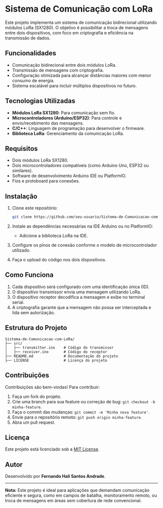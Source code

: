 # Sistema de Comunicação com LoRa

Este projeto implementa um sistema de comunicação bidirecional utilizando módulos LoRa (SX1280). O objetivo é possibilitar a troca de mensagens entre dois dispositivos, com foco em criptografia e eficiência na transmissão de dados.

## Funcionalidades

- Comunicação bidirecional entre dois módulos LoRa.
- Transmissão de mensagens com criptografia.
- Configuração otimizada para alcançar distâncias maiores com menor consumo de energia.
- Sistema escalável para incluir múltiplos dispositivos no futuro.

## Tecnologias Utilizadas

- **Módulos LoRa SX1280**: Para comunicação sem fio.
- **Microcontroladores (Arduino/ESP32)**: Para controle e envio/recebimento das mensagens.
- **C/C++**: Linguagem de programação para desenvolver o firmware.
- **Biblioteca LoRa**: Gerenciamento da comunicação LoRa.

## Requisitos

- Dois módulos LoRa SX1280.
- Dois microcontroladores compatíveis (como Arduino Uno, ESP32 ou similares).
- Software de desenvolvimento Arduino IDE ou PlatformIO.
- Fios e protoboard para conexões.

## Instalação

1. Clone este repositório:
   ```bash
   git clone https://github.com/seu-usuario/Sistema-de-Comunicacao-com-LoRa.git
   ```

2. Instale as dependências necessárias na IDE Arduino ou no PlatformIO:
   - Adicione a biblioteca LoRa na IDE.

3. Configure os pinos de conexão conforme o modelo de microcontrolador utilizado.

4. Faça o upload do código nos dois dispositivos.

## Como Funciona

1. Cada dispositivo será configurado com uma identificação única (ID).
2. O dispositivo transmissor envia uma mensagem utilizando LoRa.
3. O dispositivo receptor decodifica a mensagem e exibe no terminal serial.
4. A criptografia garante que a mensagem não possa ser interceptada e lida sem autorização.

## Estrutura do Projeto

```plaintext
Sistema-de-Comunicacao-com-LoRa/
├── src/
│   ├── transmitter.ino    # Código do transmissor
│   ├── receiver.ino       # Código do receptor
├── README.md              # Documentação do projeto
├── LICENSE                # Licença do projeto
```

## Contribuições

Contribuições são bem-vindas! Para contribuir:
1. Faça um fork do projeto.
2. Crie uma branch para sua feature ou correção de bug: `git checkout -b minha-feature`.
3. Faça o commit das mudanças: `git commit -m 'Minha nova feature'`.
4. Envie para o repositório remoto: `git push origin minha-feature`.
5. Abra um pull request.

## Licença

Este projeto está licenciado sob a [MIT License](LICENSE).

## Autor

Desenvolvido por **Fernando Hali Santos Andrade**.

---

**Nota:** Este projeto é ideal para aplicações que demandam comunicação eficiente e segura, como em campos de batalha, monitoramento remoto, ou troca de mensagens em áreas sem cobertura de rede convencional.
